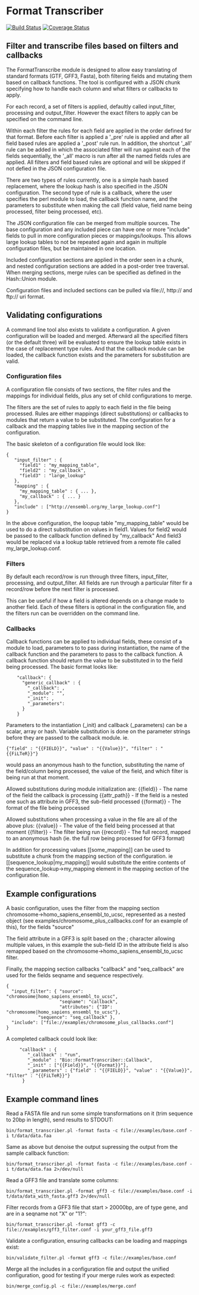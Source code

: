 # Format Transcriber

[![Build Status](https://travis-ci.org/FAANG/faang-format-transcriber.svg?branch=master)](https://travis-ci.org/FAANG/faang-format-transcriber) [![Coverage Status](https://coveralls.io/repos/FAANG/faang-format-transcriber/badge.svg?branch=master&service=github)](https://coveralls.io/github/FAANG/faang-format-transcriber?branch=master)

## Filter and transcribe files based on filters and callbacks

The FormatTranscribe module is designed to allow easy translating of
standard formats (GTF, GFF3, Fasta), both filtering fields and mutating
them based on callback functions.  The tool is configured with a JSON
chunk specifying how to handle each column and what filters or callbacks
to apply.

For each record, a set of filters is applied, defaultly called input_filter,
processing and output_filter. However the exact filters to apply can be
specified on the command line.

Within each filter the rules for each field are applied in the order
defined for that format. Before each filter is applied a '_pre' rule is
applied and after all field based rules are applied a '_post' rule run. 
In addition, the shortcut '_all' rule can be added in which the associated
filter will run against each of the fields sequentially, the '_all' macro
is run after all the named fields rules are applied.  All filters and field
based rules are optional and will be skipped if not defied in the JSON
configuration file.

There are two types of rules currently, one is a simple hash based replacement,
where the lookup hash is also specified in the JSON configuration. The
second type of rule is a callback, where the user specifies the perl
module to load, the callback function name, and the parameters to
substitute when making the call (field value, field name being processed,
filter being processed, etc).

The JSON configuration file can be merged from multiple sources. The base
configuration and any included piece can have one or more "include"
fields to pull in more configuration pieces or mappings/lookups. This
allows large lookup tables to not be repeated again and again in
multiple configuration files, but be maintained in one location.

Included configuration sections are applied in the order seen in
a chunk, and nested configuration sections are added in a post-order
tree traversal. When merging sections, merge rules can be specified
as defined in the Hash::Union module.

Configuration files and included sections can be pulled via file://,
http:// and ftp:// uri format.

## Validating configurations

A command line tool also exists to validate a configuration. A given
configuration will be loaded and merged. Afterward all the specified
filters (or the default three) will be evaluated to ensure the lookup
table exists in the case of replacement type rules. And that the
callback module can be loaded, the callback function exists and
the parameters for substitution are valid.

### Configuration files

A configuration file consists of two sections, the filter rules and the
mappings for individual fields, plus any set of child configurations to
merge.

The filters are the set of rules to apply to each field in the file being
processed. Rules are either mappings (direct substitutions) or callbacks
to modules that return a value to be substituted. The configuration for a
callback and the mapping tables live in the mapping section of the
configuration.

The basic skeleton of a configuration file would look like:

```
{
   "input_filter" : {
     "field1" : "my_mapping_table",
     "field2" : "my_callback",
     "field3" : "large_lookup"
   },
   "mapping" : {
     "my_mapping_table" : { ... },
     "my_callback" : { ... }
   },
   "include" : ["http://ensembl.org/my_large_lookup.conf"]
}
```

In the above configuration, the loopup table "my_mapping_table" would be
used to do a direct substitution on values in field1. Values for field2
would be passed to the callback function defined by "my_callback" And
field3 would be replaced via a lookup table retrieved from a remote file
called my_large_lookup.conf.

### Filters

By default each record/row is run through three filters, input_filter,
processing, and output_filter. All fields are run through a particular
filter fir a record/row before the next filter is processed.

This can be useful if how a field is altered depends on a change made
to another field. Each of these filters is optional in the configuration
file, and the filters run can be overridden on the command line.

### Callbacks

Callback functions can be applied to individual fields, these consist of a
module to load, parameters to to pass during instantiation, the name of the
callback function and the parameters to pass to the callback function. A
callback function should return the value to be substituted in to the field
being processed. The basic format looks like:

```
    "callback": {
      "generic_callback" : {
        "_callback": ,
        "_module": "",
        "_init": ,
        "_parameters":
      }
    }
```

Parameters to the instantiation (_init) and callback (_parameters) can be a
scalar, array or hash. Variable substitution is done on the parameter strings
before they are passed to the callback module. ie.

```
{"field" : "{{FIELD}}", "value" : "{{Value}}", "filter" : "{{FiLTeR}}"}
```

would pass an anonymous hash to the function, substituting the name of the
field/column being processed, the value of the field, and which filter is
being run at that moment.

Allowed substitutions during module initialization are:
{{field}} - The name of the field the callback is processing
{{attr_path}} - If the field is a nested one such as attribute in GFF3, the sub-field processed
{{format}} - The format of the file being processed

Allowed substitutions when processing a value in the file are all of the above plus:
{{value}} - The value of the field being processed at that moment
{{filter}} - The filter being run
{{record}} - The full record, mapped to an anonymous hash (ie. the full row being processed for GFF3 format)

In addition for processing values [[some_mapping]] can be used to substitute a
chunk from the mapping section of the configuration. ie [[sequence_lookup|my_mapping]] would
substitute the entire contents of the sequence_lookup->my_mapping element in
the mapping section of the configuration file.

## Example configurations

A basic configuration, uses the filter from the mapping section 
chromosome->homo_sapiens_ensembl_to_ucsc, represented as a nested object (see
examples/chromosome_plus_callbacks.conf for an example of this), for the fields "source"

The field attribute in a GFF3 is split based on the ; character allowing multiple
values, in this example the sub-field ID in the attribute field is also
remapped based on the chromosome->homo_sapiens_ensembl_to_ucsc filter.

Finally, the mapping section callbacks "callback" and "seq_callback" are used for
the fields seqname and sequence respectively.

```
{
  "input_filter": { "source": "chromosome|homo_sapiens_ensembl_to_ucsc",
                    "seqname": "callback",
                    "attributes": {"ID": "chromosome|homo_sapiens_ensembl_to_ucsc"},
		    "sequence": "seq_callback" },
  "include": ["file://examples/chromosome_plus_callbacks.conf"]
}
```

A completed callback could look like:

```
     "callback" : {
        "_callback" : "run",
        "_module" : "Bio::FormatTranscriber::Callback",
        "_init" : ["{{Field}}", "{{Format}}"],
        "_parameters" : {"field" : "{{FIELD}}", "value" : "{{Value}}", "filter" : "{{FiLTeR}}"}
      }
```

## Example command lines

Read a FASTA file and run some simple transformations on it (trim sequence to 20bp in length), send results to STDOUT:

    bin/format_transcriber.pl -format fasta -c file://examples/base.conf -i t/data/data.faa

Same as above but denoise the output supressing the output from the sample callback function:

    bin/format_transcriber.pl -format fasta -c file://examples/base.conf -i t/data/data.faa 2>/dev/null

Read a GFF3 file and translate some columns:

    bin/format_transcriber.pl -format gff3 -c file://examples/base.conf -i t/data/data_with_fasta.gff3 2>/dev/null

Filter records from a GFF3 file that start > 20000bp, are of type gene, and are in a seqname not "X" or "1?":

    bin/format_transcriber.pl -format gff3 -c file://examples/gff3_filter.conf -i your_gff3_file.gff3

Validate a configuration, ensuring callbacks can be loading and mappings exist:

    bin/validate_filter.pl -format gff3 -c file://examples/base.conf

Merge all the includes in a configuration file and output the unified configuration, good for testing if your merge rules work as expected:

    bin/merge_config.pl -c file://examples/merge.conf
